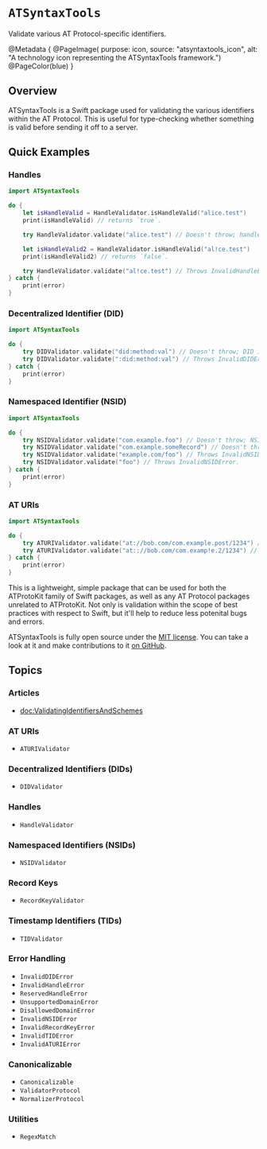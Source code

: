 # ``ATSyntaxTools``

Validate various AT Protocol-specific identifiers.

@Metadata {
    @PageImage(
               purpose: icon, 
               source: "atsyntaxtools_icon", 
               alt: "A technology icon representing the ATSyntaxTools framework.")
    @PageColor(blue)
}

## Overview

ATSyntaxTools is a Swift package used for validating the various identifiers within the AT Protocol. This is useful for type-checking whether something is valid before sending it off to a server.

## Quick Examples

### Handles

```swift
import ATSyntaxTools

do {
    let isHandleValid = HandleValidator.isHandleValid("alice.test")
    print(isHandleValid) // returns `true`.

    try HandleValidator.validate("alice.test") // Doesn't throw; handle is valid.

    let isHandleValid2 = HandleValidator.isHandleValid("al!ce.test")
    print(isHandleValid2) // returns `false`.

    try HandleValidator.validate("al!ce.test") // Throws InvalidHandleError.
} catch {
    print(error)
}
```

### Decentralized Identifier (DID)

```swift
import ATSyntaxTools

do {
    try DIDValidator.validate("did:method:val") // Doesn't throw; DID is valid.
    try DIDValidator.validate(":did:method:val") // Throws InvalidDIDError.
} catch {
    print(error)
}
```

### Namespaced Identifier (NSID)

```swift
import ATSyntaxTools

do {
    try NSIDValidator.validate("com.example.foo") // Doesn't throw; NSID is valid.
    try NSIDValidator.validate("com.example.someRecord") // Doesn't throw; NSID is valid.
    try NSIDValidator.validate("example.com/foo") // Throws InvalidNSIDError.
    try NSIDValidator.validate("foo") // Throws InvalidNSIDError.
} catch {
    print(error)
}
```

### AT URIs

```swift
import ATSyntaxTools

do {
    try ATURIValidator.validate("at://bob.com/com.example.post/1234") // Doesn't throw; AT URI is valid.
    try ATURIValidator.validate("at:://bob.com/com.examp!e.2/1234") // Throws InvalidATURIError
} catch {
    print(error)
}
```

This is a lightweight, simple package that can be used for both the ATProtoKit family of Swift packages, as well as any AT Protocol packages unrelated to ATProtoKit. Not only is validation within the scope of best practices with respect to Swift, but it'll help to reduce less potenital bugs and errors.

ATSyntaxTools is fully open source under the [MIT license](https://github.com/ATProtoKit/ATSyntaxTools/blob/main/LICENSE.md). You can take a look at it and make contributions to it [on GitHub](https://github.com/ATProtoKit/ATSyntaxTools).

## Topics

### Articles

- <doc:ValidatingIdentifiersAndSchemes>

### AT URIs

- ``ATURIValidator``

### Decentralized Identifiers (DIDs)

- ``DIDValidator``

### Handles

- ``HandleValidator``

### Namespaced Identifiers (NSIDs)

- ``NSIDValidator``

### Record Keys

- ``RecordKeyValidator``

### Timestamp Identifiers (TIDs)

- ``TIDValidator``

### Error Handling

- ``InvalidDIDError``
- ``InvalidHandleError``
- ``ReservedHandleError``
- ``UnsupportedDomainError``
- ``DisallowedDomainError``
- ``InvalidNSIDError``
- ``InvalidRecordKeyError``
- ``InvalidTIDError``
- ``InvalidATURIError``

### Canonicalizable

- ``Canonicalizable``
- ``ValidatorProtocol``
- ``NormalizerProtocol``

### Utilities

- ``RegexMatch``
